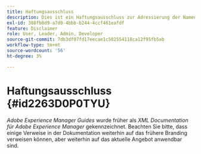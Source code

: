 ```yaml
---
title: Haftungsausschluss
description: Dies ist ein Haftungsausschluss zur Adressierung der Namensänderung von XML Documentation für Adobe Experience Manager in AEM Guides.
exl-id: 388fb8d9-a7d0-4bbb-b244-4ccf461eafdf
feature: Disclaimer
role: User, Leader, Admin, Developer
source-git-commit: 7db3df07fd17eecae1c502554118ca12f95fb5ab
workflow-type: tm+mt
source-wordcount: '56'
ht-degree: 3%

---
```


# Haftungsausschluss {#id2263D0P0TYU}

*Adobe Experience Manager Guides* wurde früher als *XML Documentation für Adobe Experience Manager* gekennzeichnet. Beachten Sie bitte, dass einige Verweise in der Dokumentation weiterhin auf das frühere Branding verweisen können, aber weiterhin auf das aktuelle Angebot anwendbar sind.
